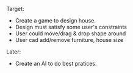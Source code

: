 Target:

-   Create a game to design house.
-   Design must satisfy some user's constraints
-   User could move/drag & drop shape around
-   User cad add/remove furniture, house size

Later:

-   Create an AI to do best pratices.
